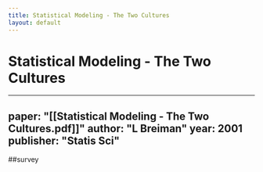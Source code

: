 ```yaml
---
title: Statistical Modeling - The Two Cultures
layout: default
---
```


# Statistical Modeling - The Two Cultures

---
paper: "[[Statistical Modeling - The Two Cultures.pdf]]"
author: "L Breiman"
year: 2001
publisher: "Statis Sci"
---
##survey 